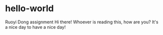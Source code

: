 # hello-world
Ruoyi Dong assignment
Hi there!
Whoever is reading this, how are you?
It's a nice day to have a nice day!
